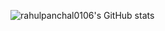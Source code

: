 ![rahulpanchal0106's GitHub stats](https://github-readme-stats.vercel.app/api?username=rahulpanchal0106&show_icons=true&theme=dark)
